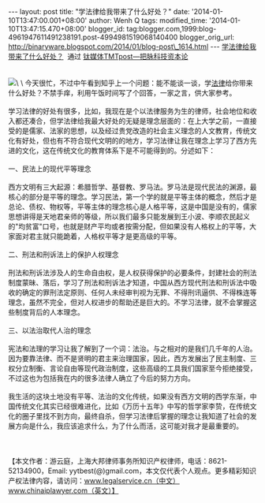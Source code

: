 --- layout: post title: "学法律给我带来了什么好处？" date:
'2014-01-10T13:47:00.001+08:00' author: Wenh Q tags: modified\_time:
'2014-01-10T13:47:15.470+08:00' blogger\_id:
tag:blogger.com,1999:blog-4961947611491238191.post-4994981519068140400
blogger\_orig\_url:
http://binaryware.blogspot.com/2014/01/blog-post\_1614.html ---
[学法律给我带来了什么好处？](http://www.tmtpost.com/88699.html)  通过
[钛媒体TMTpost—把脉科技资本论](http://www.tmtpost.com/)\
\
\
![](https://images-blogger-opensocial.googleusercontent.com/gadgets/proxy?url=http%3A%2F%2Fwww.tmtpost.com%2Fwp-content%2Fuploads%2F2014%2F01%2F138926933564.jpg&container=blogger&gadget=a&rewriteMime=image%2F*)\
\
今天很忙，不过中午看到知乎上一个问题：能不能谈一谈，学[法律](http://www.tmtpost.com/tag/%E6%B3%95%E5%BE%8B)给你带来什么好处？不禁手痒，利用午饭时间写了个回答，一家之言，供大家参考。\
\
学习法律的好处有很多，比如，我现在是个以法律服务为生的律师，社会地位和收入都还凑合，但学法律给我最大好处的无疑是理念层面的：在上大学之前，一直接受的是儒家、法家的思想，以及经过贵党改造的社会主义理念的人文教育，传统文化有好处，但也有不符合现代文明的的地方，学习法律让我在理念上学习了西方先进的文化，这在传统文化的教育体系下是不可能得到的。分述如下：\
\
一、民法上的现代平等理念\
\
西方文明有三大起源：希腊哲学、基督教、罗马法。罗马法是现代民法的渊源，最核心的部分是平等的理念。学习民法，第一个学的就是平等主体的概念，然后才是总论、债权、物权等，平等主体的理念核心是人格平等，这是中国是没有的，儒家思想讲得是天地君亲师的等级，所以我们最多只能发展到王小波、李顺农民起义的"均贫富"口号，也就是财产平均或者按需分配，但如果没有人格权上的平等，大家面对君主就只能跪着，人格权平等才是更高级的平等。\
\
二、刑法和刑诉法上的保护人权理念\
\
刑法和刑诉法涉及人的生命自由权，是人权获得保护的必要条件，封建社会的刑法制度蒙昧、落后，学习了刑法和刑诉法才知道，中国从西方现代刑法和刑诉法中吸收的确定的罪刑法定原则、任何人未经审判视为无罪、不得刑讯逼供、不得株连等理念，虽然不完全，但对人权进步的帮助还是巨大的。不学习法律，就不会掌握这些制度背后的人本理念。\
\
三、以法治取代人治的理念\
\
宪法和法理的学习让我了解到了一个词：法治。与之相对的是我们几千年的人治。因为要靠法律、而不是贤明的君主来治理国家，因此，西方发展出了民主制度、三权分立制衡、言论自由等现代政治制度，这些高级的工具我们国家至今拒绝接受，不过这也为包括我在内的很多法律人确立了今后的努力方向。\
\
我生活的这块土地没有平等、法治的文化传统，如果没有西方文明的西学东渐，中国传统文化其实已经很难进化，比如《万历十五年》中写的哲学家李贽，在传统文化的圈子里找不到方向，最终自杀，但学习法律后掌握的理念让我知道了社会的发展方向是什么，我应该追求什么，为了什么而活，这可能对我才是最重要的。\
\
\
\
【本文作者：游云庭，上海大邦律师事务所知识产权律师，电话：8621-52134900，Email:
yytbest(@)gmail.com，本文仅代表个人观点。更多精彩知识产权法律内容，请访问：www.legalservice.cn（中文）www.chinaiplawyer.com（英文）】
